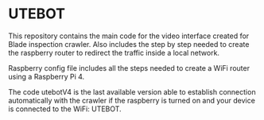 # UTEBOT

This repository contains the main code for the video interface created for Blade inspection crawler. Also includes the step by step needed to create the raspberry router to redirect the traffic inside a local network.

Raspberry config file includes all the steps needed to create a WiFi router using a Raspberry Pi 4.

The code utebotV4 is the last available version able to establish connection automatically with the crawler if the raspberry is turned on and your device is connected to the WiFi: UTEBOT.
